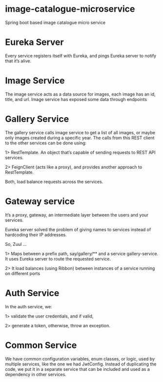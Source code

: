 # image-catalogue-microservice
Spring boot based image catalogue micro service 

# Eureka Server
Every service registers itself with Eureka, and pings Eureka server to notify that it’s alive.

# Image Service
The image service acts as a data source for images, each image has an id, title, and url. Image service has exposed some data through endpoints

# Gallery Service
The gallery service calls image service to get a list of all images, or maybe only images created during a specific year.
The calls from this REST client to the other services can be done using:

  1> RestTemplate. An object that’s capable of sending requests to REST API services.
  
  2> FeignClient (acts like a proxy), and provides another approach to RestTemplate.
  
Both, load balance requests across the services.

# Gateway service
It’s a proxy, gateway, an intermediate layer between the users and your services.

Eureka server solved the problem of giving names to services instead of hardcoding their IP addresses.

So, Zuul …

  1> Maps between a prefix path, say/gallery/** and a service gallery-service. It uses Eureka server to route the requested service.
  
  2> It load balances (using Ribbon) between instances of a service running on different ports
  
  
# Auth Service
In the auth service, we:

  1> validate the user credentials, and if valid, 

  2> generate a token, otherwise, throw an exception.
  
 # Common Service
We have common configuration variables, enum classes, or logic, used by multiple services, like the one we had JwtConfig. Instead of duplicating the code, we put it in a separate service that can be included and used as a dependency in other services.


